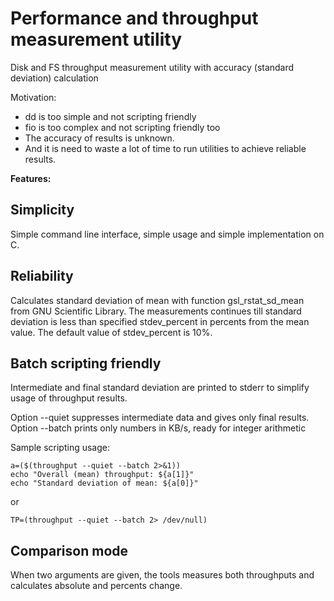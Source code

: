 # Performance and throughput measurement utility

Disk and FS throughput measurement utility with accuracy
(standard deviation) calculation

Motivation:
* dd is too simple and not scripting friendly
* fio is too complex and not scripting friendly too
* The accuracy of results is unknown.
* And it is need to waste a lot of time to run utilities to achieve reliable results.

**Features:**

## Simplicity

Simple command line interface, simple usage and simple implementation on C.

## Reliability

Calculates standard deviation of mean with function gsl_rstat_sd_mean from
GNU Scientific Library. The measurements continues till standard deviation is
less than specified stdev_percent in percents from the mean value.
The default value of stdev_percent is 10%.

## Batch scripting friendly

Intermediate and final standard deviation are printed to stderr to
simplify usage of throughput results.

Option --quiet suppresses intermediate data and gives only final results.
Option --batch prints only numbers in KB/s, ready for integer arithmetic

Sample scripting usage:
```
a=($(throughput --quiet --batch 2>&1))
echo "Overall (mean) throughput: ${a[1]}"
echo "Standard deviation of mean: ${a[0]}"
```
or

```
TP=(throughput --quiet --batch 2> /dev/null)
```

## Comparison mode

When two arguments are given, the tools measures both throughputs and calculates
absolute and percents change.
